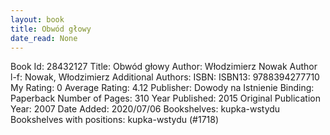 ```yaml
---
layout: book
title: Obwód głowy
date_read: None
---
```


Book Id: 28432127
Title: Obwód głowy
Author: Włodzimierz Nowak
Author l-f: Nowak, Włodzimierz
Additional Authors: 
ISBN: 
ISBN13: 9788394277710
My Rating: 0
Average Rating: 4.12
Publisher: Dowody na Istnienie
Binding: Paperback
Number of Pages: 310
Year Published: 2015
Original Publication Year: 2007
Date Added: 2020/07/06
Bookshelves: kupka-wstydu
Bookshelves with positions: kupka-wstydu (#1718)

